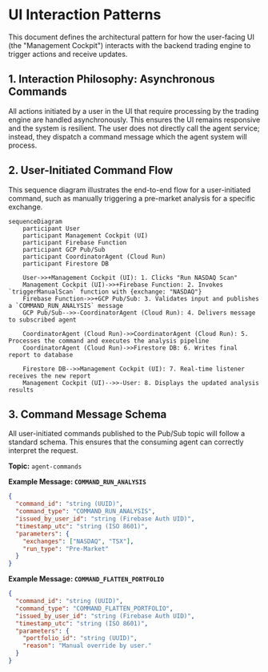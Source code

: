 # UI Interaction Patterns

This document defines the architectural pattern for how the user-facing UI (the "Management Cockpit") interacts with the backend trading engine to trigger actions and receive updates.

## 1. Interaction Philosophy: Asynchronous Commands

All actions initiated by a user in the UI that require processing by the trading engine are handled asynchronously. This ensures the UI remains responsive and the system is resilient. The user does not directly call the agent service; instead, they dispatch a command message which the agent system will process.

## 2. User-Initiated Command Flow

This sequence diagram illustrates the end-to-end flow for a user-initiated command, such as manually triggering a pre-market analysis for a specific exchange.

```mermaid
sequenceDiagram
    participant User
    participant Management Cockpit (UI)
    participant Firebase Function
    participant GCP Pub/Sub
    participant CoordinatorAgent (Cloud Run)
    participant Firestore DB

    User->>+Management Cockpit (UI): 1. Clicks "Run NASDAQ Scan"
    Management Cockpit (UI)->>+Firebase Function: 2. Invokes `triggerManualScan` function with {exchange: "NASDAQ"}
    Firebase Function->>+GCP Pub/Sub: 3. Validates input and publishes a `COMMAND_RUN_ANALYSIS` message
    GCP Pub/Sub-->>-CoordinatorAgent (Cloud Run): 4. Delivers message to subscribed agent
    
    CoordinatorAgent (Cloud Run)->>CoordinatorAgent (Cloud Run): 5. Processes the command and executes the analysis pipeline
    CoordinatorAgent (Cloud Run)->>Firestore DB: 6. Writes final report to database

    Firestore DB-->>Management Cockpit (UI): 7. Real-time listener receives the new report
    Management Cockpit (UI)-->>-User: 8. Displays the updated analysis results
```

## 3. Command Message Schema

All user-initiated commands published to the Pub/Sub topic will follow a standard schema. This ensures that the consuming agent can correctly interpret the request.

**Topic:** `agent-commands`

**Example Message: `COMMAND_RUN_ANALYSIS`**

```json
{
  "command_id": "string (UUID)",
  "command_type": "COMMAND_RUN_ANALYSIS",
  "issued_by_user_id": "string (Firebase Auth UID)",
  "timestamp_utc": "string (ISO 8601)",
  "parameters": {
    "exchanges": ["NASDAQ", "TSX"],
    "run_type": "Pre-Market"
  }
}
```

**Example Message: `COMMAND_FLATTEN_PORTFOLIO`**

```json
{
  "command_id": "string (UUID)",
  "command_type": "COMMAND_FLATTEN_PORTFOLIO",
  "issued_by_user_id": "string (Firebase Auth UID)",
  "timestamp_utc": "string (ISO 8601)",
  "parameters": {
    "portfolio_id": "string (UUID)",
    "reason": "Manual override by user."
  }
}
```
